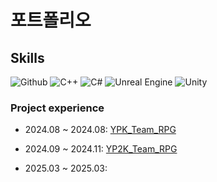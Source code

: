 # 포트폴리오

## Skills  
![Github](https://img.shields.io/badge/GitHub-000?style=flat&logo=github&logoColor=white)
![C++](https://img.shields.io/badge/C++-00599C?style=flat&logo=c%2B%2B&logoColor=white)
![C#](https://img.shields.io/badge/C%23-239120?style=flat&logo=c-sharp&logoColor=white)
![Unreal Engine](https://img.shields.io/badge/Unreal-313131?style=flat&logo=unrealengine)
![Unity](https://img.shields.io/badge/Unity-000?style=flat&logo=unity&logoColor=white)


### Project experience

- 2024.08 ~ 2024.08: [YPK_Team_RPG](https://github.com/iristopvt/YPK_Team_RPG)
- 2024.09 ~ 2024.11: [YP2K_Team_RPG](https://github.com/iristopvt/YP2K_Team_RPG)

- 2025.03 ~ 2025.03:
